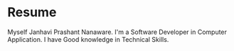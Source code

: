 # Resume
Myself Janhavi Prashant Nanaware. I'm a Software Developer in Computer Application. I have Good knowledge in Technical Skills.
